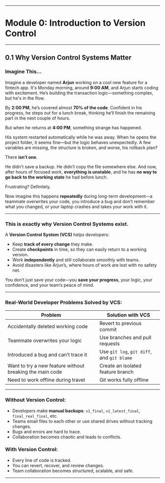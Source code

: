 
---

#  **Module 0: Introduction to Version Control**

---

##  **0.1 Why Version Control Systems Matter**

###  **Imagine This...**

Imagine a developer named **Arjun** working on a cool new feature for a fintech app. It's Monday morning, around **9:00 AM**, and Arjun starts coding with excitement. He’s building the transaction logic—something complex, but he's in the flow.

By **2:00 PM**, he’s covered almost **70% of the code**. Confident in his progress, he steps out for a lunch break, thinking he’ll finish the remaining part in the next couple of hours.

But when he returns at **4:00 PM**, something strange has happened.

His system restarted automatically while he was away. When he opens the project folder, it seems fine—but the logic behaves unexpectedly. A few variables are missing, the structure is broken, and worse, his rollback plan?

There **isn’t one**.

He didn't save a backup. He didn’t copy the file somewhere else. And now, after hours of focused work, **everything is unstable**, and he has **no way to go back to the working state** he had before lunch.

Frustrating? Definitely.

Now imagine this happens **repeatedly** during long-term development—a teammate overwrites your code, you introduce a bug and don’t remember what you changed, or your laptop crashes and takes your work with it.

---

###  **This is exactly why Version Control Systems exist.**

A **Version Control System (VCS)** helps developers:
- Keep **track of every change** they make.
- Create **checkpoints** in time, so they can easily return to a working version.
- Work **independently** and still collaborate smoothly with teams.
- Avoid disasters like Arjun’s, where hours of work are lost with no safety net.

You don’t just save your code—you **save your progress**, your logic, your confidence, and your team’s peace of mind.

---

###  Real-World Developer Problems Solved by VCS:
| Problem | Solution with VCS |
|--------|-------------------|
| Accidentally deleted working code | Revert to previous commit |
| Teammate overwrites your logic | Use branches and pull requests |
| Introduced a bug and can’t trace it | Use `git log`, `git diff`, and `git blame` |
| Want to try a new feature without breaking the main code | Create an isolated feature branch |
| Need to work offline during travel | Git works fully offline |

---

###  Without Version Control:
- Developers make **manual backups**: `v1_final`, `v1_latest_final`, `final_real_final`, etc.
- Teams email files to each other or use shared drives without tracking changes.
- Bugs and errors are hard to trace.
- Collaboration becomes chaotic and leads to conflicts.

###  With Version Control:
- Every line of code is tracked.
- You can revert, recover, and review changes.
- Team collaboration becomes structured, scalable, and safe.

---

